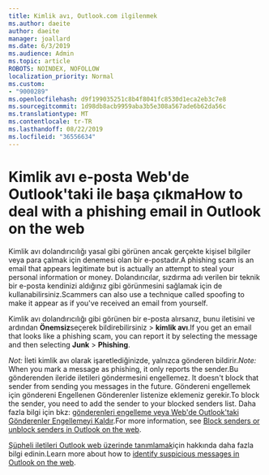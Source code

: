 ```yaml
---
title: Kimlik avı, Outlook.com ilgilenmek
ms.author: daeite
author: daeite
manager: joallard
ms.date: 6/3/2019
ms.audience: Admin
ms.topic: article
ROBOTS: NOINDEX, NOFOLLOW
localization_priority: Normal
ms.custom:
- "9000289"
ms.openlocfilehash: d9f199035251c8b4f8041fc8530d1eca2eb3c7e8
ms.sourcegitcommit: 1d98db8acb9959aba3b5e308a567ade6b62da56c
ms.translationtype: MT
ms.contentlocale: tr-TR
ms.lasthandoff: 08/22/2019
ms.locfileid: "36556634"
---
```

# <a name="how-to-deal-with-a-phishing-email-in-outlook-on-the-web"></a><span data-ttu-id="692bb-102">Kimlik avı e-posta Web'de Outlook'taki ile başa çıkma</span><span class="sxs-lookup"><span data-stu-id="692bb-102">How to deal with a phishing email in Outlook on the web</span></span>

<span data-ttu-id="692bb-103">Kimlik avı dolandırıcılığı yasal gibi görünen ancak gerçekte kişisel bilgiler veya para çalmak için denemesi olan bir e-postadır.</span><span class="sxs-lookup"><span data-stu-id="692bb-103">A phishing scam is an email that appears legitimate but is actually an attempt to steal your personal information or money.</span></span> <span data-ttu-id="692bb-104">Dolandırıcılar, sızdırma adı verilen bir teknik bir e-posta kendinizi aldığınız gibi görünmesini sağlamak için de kullanabilirsiniz.</span><span class="sxs-lookup"><span data-stu-id="692bb-104">Scammers can also use a technique called spoofing to make it appear as if you've received an email from yourself.</span></span>

<span data-ttu-id="692bb-105">Kimlik avı dolandırıcılığı gibi görünen bir e-posta alırsanız, bunu iletisini ve ardından **Önemsiz**seçerek bildirebilirsiniz > **kimlik avı**.</span><span class="sxs-lookup"><span data-stu-id="692bb-105">If you get an email that looks like a phishing scam, you can report it by selecting the message and then selecting **Junk** > **Phishing**.</span></span>

<span data-ttu-id="692bb-106">*Not:* İleti kimlik avı olarak işaretlediğinizde, yalnızca gönderen bildirir.</span><span class="sxs-lookup"><span data-stu-id="692bb-106">*Note:* When you mark a message as phishing, it only reports the sender.</span></span><span data-ttu-id="692bb-107">Bu gönderenden ileride iletileri göndermesini engellemez.</span><span class="sxs-lookup"><span data-stu-id="692bb-107"> It doesn't block that sender from sending you messages in the future.</span></span> <span data-ttu-id="692bb-108">Göndereni engellemek için göndereni Engellenen Gönderenler listenize eklemeniz gerekir.</span><span class="sxs-lookup"><span data-stu-id="692bb-108">To block the sender, you need to add the sender to your blocked senders list.</span></span> <span data-ttu-id="692bb-109">Daha fazla bilgi için bkz: [gönderenleri engelleme veya Web'de Outlook'taki Gönderenler Engellemeyi Kaldır](https://support.office.com/article/9bf812d4-6995-4d19-901a-76d6e26939b0).</span><span class="sxs-lookup"><span data-stu-id="692bb-109">For more information, see [Block senders or unblock senders in Outlook on the web](https://support.office.com/article/9bf812d4-6995-4d19-901a-76d6e26939b0).</span></span>

<span data-ttu-id="692bb-110">[Şüpheli iletileri Outlook web üzerinde tanımlamak](https://support.office.com/article/3d44102b-6ce3-4f7c-a359-b623bec82206)için hakkında daha fazla bilgi edinin.</span><span class="sxs-lookup"><span data-stu-id="692bb-110">Learn more about how to [identify suspicious messages in Outlook on the web](https://support.office.com/article/3d44102b-6ce3-4f7c-a359-b623bec82206).</span></span>